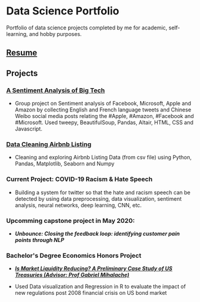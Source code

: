 # Data Science Portfolio

Portfolio of data science projects completed by me for academic, self-learning, and hobby purposes.

## [Resume](https://github.com/varuntulasi/resume/blob/master/Resume%20Varun%20Tulasi.pdf)

## Projects

### [A Sentiment Analysis of Big Tech](https://github.com/varuntulasi/A-Sentiment-Analysis-of-Big-Tech)

* Group project on Sentiment analysis of Facebook, Microsoft, Apple and Amazon by collecting English and French language tweets and Chinese Weibo social media posts relating the #Apple, #Amazon, #Facebook and #Microsoft. Used tweepy, BeautifulSoup, Pandas, Altair, HTML, CSS and Javascript.

### [Data Cleaning Airbnb Listing](https://github.com/varuntulasi/Data-Cleaning-Airbnb-listing/tree/master)

 * Cleaning  and exploring Airbnb Listing Data (from csv file) using Python, Pandas, Matplotlib, Seaborn and Numpy

### Current Project: COVID-19 Racism & Hate Speech

* Building a system for twitter so that the hate and racism speech can be detected by using data preprocessing, data visualization, sentiment analysis, neural networks, deep learning, CNN, etc.

### Upcomming capstone project in May 2020: 

* <em>**Unbounce: Closing the feedback loop: identifying customer pain points through NLP**</em>

### Bachelor's Degree Economics Honors Project

* [<em>**Is Market Liquidity Reducing? A Preliminary Case Study of US Treasuries (Advisor: Prof Gabriel Mihalache)**</em>](https://github.com/varuntulasi/Economics-project/blob/master/Honors%20Thesis%20Varun%20Tulasi.pdf)
 
 * Used Data visualization and Regression in R to evaluate the impact of new regulations post 2008 financial crisis on US bond market








